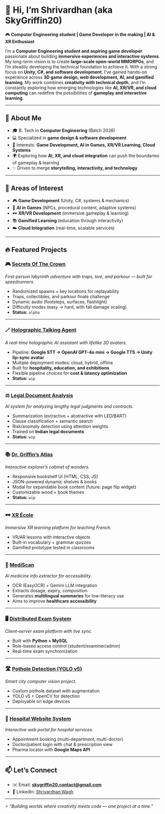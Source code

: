# 👋 Hi, I’m Shrivardhan (aka SkyGriffin20)

🎮 **Computer Engineering student | Game Developer in the making | AI & XR Enthusiast**

I’m a **Computer Engineering student and aspiring game developer** passionate about building **immersive experiences and interactive systems**. My long-term vision is to create **large-scale open-world MMORPGs**, and I’m steadily developing the technical foundation to achieve it. With a strong focus on **Unity, C#, and software development**, I’ve gained hands-on experience across **3D game design, web development, AI, and gamified learning**. My work combines **creativity with technical depth**, and I’m constantly exploring how emerging technologies like **AI, XR/VR, and cloud computing** can redefine the possibilities of **gameplay and interactive learning**.  

---

## 🚀 About Me
- 🎓 B. Tech in **Computer Engineering** (Batch 2026)  
- 💻 Specialized in **game design & software development**  
- 🧠 Interests: **Game Development, AI in Games, XR/VR Learning, Cloud Systems**  
- 🌍 Exploring how **AI, XR, and cloud integration** can push the boundaries of gameplay & learning  
- ✨ Driven to merge **storytelling, interactivity, and technology**  

---

## 👀 Areas of Interest
- 🎮 **Game Development** (Unity, C#, systems & mechanics)  
- 🧠 **AI in Games** (NPCs, procedural content, adaptive systems)  
- 🕶️ **XR/VR Development** (immersive gameplay & learning)  
- 📚 **Gamified Learning** (education through interactivity)  
- ☁️ **Cloud Integration** (real-time, scalable services)  

---

## 🔥 Featured Projects

### 🎮 [Secrets Of The Crown](#)
*First-person labyrinth adventure with traps, lore, and parkour — built for speedrunners.*  
- Randomized spawns + key locations for replayability  
- Traps, collectibles, and parkour finale challenge  
- Dynamic audio (footsteps, surfaces, flashlight)  
- Difficulty modes (easy → hard, with fall damage scaling)  
- **Status:** `alpha`

---

### 🪄 [Holographic Talking Agent](#)
*A real-time holographic AI assistant with lifelike 3D avatars.*  
- Pipeline: **Google STT → OpenAI GPT-4o mini → Google TTS → Unity lip-sync avatar**  
- Multiple deployment modes: cloud, hybrid, offline  
- Built for **hospitality, education, and exhibitions**  
- Flexible pipeline choices for **cost & latency optimization**  
- **Status:** `wip`

---

### ⚖️ [Legal Document Analysis](#)
*AI system for analyzing lengthy legal judgments and contracts.*  
- Summarization (extractive + abstractive with LED/BART)  
- Clause classification + semantic search  
- Risk/anomaly detection using attention weights  
- Trained on **Indian legal documents**  
- **Status:** `wip`

---

### 📚 [Dr. Griffin’s Atlas](#)
*Interactive explorer’s cabinet of wonders.*  
- Responsive bookshelf UI (HTML, CSS, JS)  
- JSON-powered dynamic shelves & books  
- Modal for expandable book content (future: page flip widget)  
- Customizable wood + book themes  
- **Status:** `wip`

---

### 🕶️ [XR École](#)
*Immersive XR learning platform for teaching French.*  
- VR/AR lessons with interactive objects  
- Built-in vocabulary + grammar quizzes  
- Gamified prototype tested in classrooms  

---

### 💊 [MediScan](#)
*AI medicine info extractor for accessibility.*  
- OCR (EasyOCR) + Gemini LLM integration  
- Extracts dosage, expiry, composition  
- Generates **multilingual summaries** for low-literacy use  
- Aims to improve **healthcare accessibility**  

---

### 🖥 [Distributed Exam System](#)
*Client–server exam platform with live sync.*  
- Built with **Python + MySQL**  
- Role-based access control (student/examiner/admin)  
- Real-time exam synchronization  

---

### 🛣️ [Pothole Detection (YOLO v5)](#)
*Smart city computer vision project.*  
- Custom pothole dataset with augmentation  
- YOLO v5 + OpenCV for detection  
- Deployable on edge devices  

---

### 🏥 [Hospital Website System](#)
*Interactive web portal for hospital services.*  
- Appointment booking (multi-department, multi-doctor)  
- Doctor/patient login with chat & prescription view  
- Pharma locator with **Google Maps API**  

---

## 📫 Let’s Connect
- ✉️ Email: **skygriffin20.contact@gmail.com**  
- 🐙 LinkedIn: [Shrivardhan Wagh](https://www.linkedin.com/in/shrivardhan-wagh)

---

⭐ *“Building worlds where creativity meets code — one project at a time.”*

<!---
SkyGriffin20/SkyGriffin20 is a ✨ special ✨ repository because its README.md (this file) appears on your GitHub profile.
You can click the Preview link to take a look at your changes.
--->
